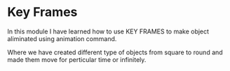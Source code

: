 # Key Frames

In this module I have learned how to use KEY FRAMES to make object aliminated using animation command.

Where we have created different type of objects from square to round and made them move for perticular time or infinitely.